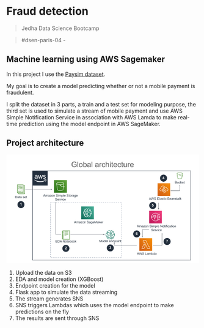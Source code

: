 # Fraud detection

> Jedha Data Science Bootcamp 

> #dsen-paris-04 - 

## Machine learning using AWS Sagemaker

In this project I use the [Paysim dataset](https://www.kaggle.com/ntnu-testimon/paysim1).

My goal is to create a model predicting whether or not a mobile payment is fraudulent.

I split the dataset in 3 parts, a train and a test set for modeling purpose, the third set is used to simulate a stream of mobile payment and use AWS Simple Notification Service in association with AWS Lamda to make real-time prediction using the model endpoint in AWS SageMaker.

## Project architecture

![alt_text](images/Lead_s2_schema.png)

1. Upload the data on S3
2. EDA and model creation (XGBoost)
3. Endpoint creation for the model
4. Flask app to simulate the data streaming
5. The stream generates SNS
6. SNS triggers Lambdas which uses the model endpoint to make predictions on the fly
7. The results are sent through SNS
